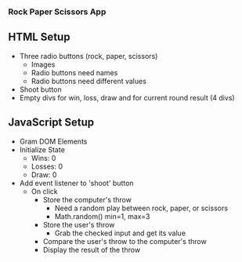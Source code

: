 ### Rock Paper Scissors App

## HTML Setup
- Three radio buttons (rock, paper, scissors)
    - Images
    - Radio buttons need names
    - Radio buttons need different values
- Shoot button
- Empty divs for win, loss, draw and for current round result (4 divs)

## JavaScript Setup
- Gram DOM Elements
- Initialize State
    - Wins: 0
    - Losses: 0
    - Draw: 0
- Add event listener to 'shoot' button
    - On click
        - Store the computer's throw
            - Need a random play between rock, paper, or scissors
            - Math.random() min=1, max=3
        - Store the user's throw
            - Grab the checked input and get its value
        - Compare the user's throw to the computer's throw
        - Display the result of the throw

